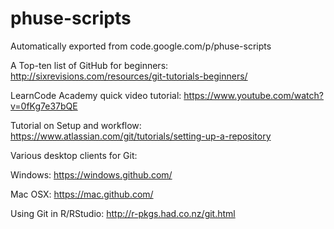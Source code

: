 # phuse-scripts
Automatically exported from code.google.com/p/phuse-scripts

A Top-ten list of GitHub for beginners: http://sixrevisions.com/resources/git-tutorials-beginners/

LearnCode Academy quick video tutorial: https://www.youtube.com/watch?v=0fKg7e37bQE

Tutorial on Setup and workflow: https://www.atlassian.com/git/tutorials/setting-up-a-repository

Various desktop clients for Git:

Windows: https://windows.github.com/

Mac OSX: https://mac.github.com/

Using Git in R/RStudio: http://r-pkgs.had.co.nz/git.html

